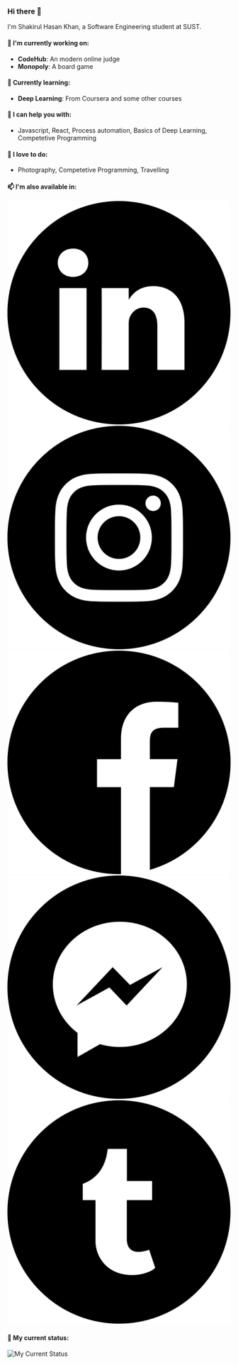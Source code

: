 ### Hi there 👋
I'm Shakirul Hasan Khan, a Software Engineering student at SUST. 

#### 🔭 I'm currently working on:
* __CodeHub__: An modern online judge
* __Monopoly__: A board game

#### 🌱 Currently learning:
* __Deep Learning__: From Coursera and some other courses

#### 💬 I can help you with:
* Javascript, React, Process automation, Basics of Deep Learning, Competetive Programming

#### 📸 I love to do:
* Photography, Competetive Programming, Travelling

#### 📫 I'm also available in:
[<img alt="LinkedIn" src="/icons/010-linkedin.svg" />](https://www.linkedin.com/in/shakirulhasan/)
[<img alt="Instagram" src="/icons/011-instagram.svg" />](https://www.instagram.com/_khanshaheb/)
[<img alt="Facebook" src="/icons/001-facebook.svg" />](https://facebook.com/khanshaheb34)
[<img alt="Messenger" src="/icons/012-messenger.svg" />](https://m.me/khanshaheb34)
[<img alt="Twitter" src="/icons/002-twitter.svg" />](https://twitter.com/khanshaheb34)

#### 📝 My current status:
![My Current Status](https://github-readme-stats.vercel.app/api?username=KhanShaheb34&show_icons=true&hide_border=true&hide_rank=true)
